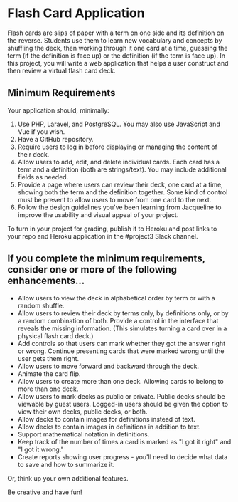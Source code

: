 # Flash Card Application

Flash cards are slips of paper with a term on one side and its definition on the reverse. Students use them to learn new vocabulary and concepts by shuffling the deck, then working through it one card at a time, guessing the term (if the definition is face up) or the definition (if the term is face up). In this project, you will write a web application that helps a user construct and then review a virtual flash card deck.

## Minimum Requirements

Your application should, minimally:

1. Use PHP, Laravel, and PostgreSQL. You may also use JavaScript and Vue if you wish.
2. Have a GitHub repository.
3. Require users to log in before displaying or managing the content of their deck.
4. Allow users to add, edit, and delete individual cards. Each card has a term and a definition (both are strings/text). You may include additional fields as needed.
5. Provide a page where users can review their deck, one card at a time, showing both the term and the definition together. Some kind of control must be present to allow users to move from one card to the next.
6. Follow the design guidelines you've been learning from Jacqueline to improve the usability and visual appeal of your project.

To turn in your project for grading, publish it to Heroku and post links to your repo and Heroku application in the #project3 Slack channel.

## If you complete the minimum requirements, consider one or more of the following enhancements...

* Allow users to view the deck in alphabetical order by term or with a random shuffle.
* Allow users to review their deck by terms only, by definitions only, or by a random combination of both. Provide a control in the interface that reveals the missing information. (This simulates turning a card over in a physical flash card deck.)
* Add controls so that users can mark whether they got the answer right or wrong. Continue presenting cards that were marked wrong until the user gets them right.
* Allow users to move forward and backward through the deck.
* Animate the card flip.
* Allow users to create more than one deck. Allowing cards to belong to more than one deck.
* Allow users to mark decks as public or private. Public decks should be viewable by guest users. Logged-in users should be given the option to view their own decks, public decks, or both.
* Allow decks to contain images for definitions instead of text.
* Allow decks to contain images in definitions in addition to text.
* Support mathematical notation in definitions.
* Keep track of the number of times a card is marked as "I got it right" and "I got it wrong."
* Create reports showing user progress - you'll need to decide what data to save and how to summarize it.

Or, think up your own additional features.

Be creative and have fun! 
